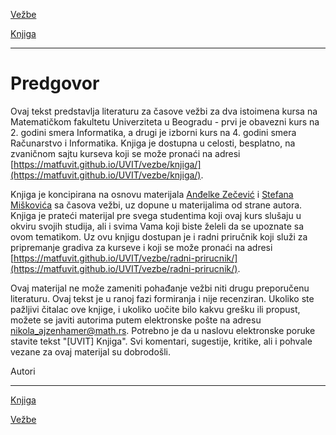 [Vežbe](../../../README.md)

[Knjiga](../../README.md)

-----

# Predgovor

Ovaj tekst predstavlja literaturu za časove vežbi za dva istoimena kursa na Matematičkom fakultetu Univerziteta u Beogradu - prvi je obavezni kurs na 2. godini smera Informatika, a drugi je izborni kurs na 4. godini smera Računarstvo i Informatika. Knjiga je dostupna u celosti, besplatno, na zvaničnom sajtu kurseva koji se može pronaći na adresi [https://matfuvit.github.io/UVIT/vezbe/knjiga/](https://matfuvit.github.io/UVIT/vezbe/knjiga/). 

Knjiga je koncipirana na osnovu materijala [Anđelke Zečević](http://poincare.matf.bg.ac.rs/~andjelkaz/) i [Stefana Miškovića](http://poincare.matf.bg.ac.rs/~stefan/) sa časova vežbi, uz dopune u materijalima od strane autora. Knjiga je prateći materijal pre svega studentima koji ovaj kurs slušaju u okviru svojih studija, ali i svima Vama koji biste želeli da se upoznate sa ovom tematikom. Uz ovu knjigu dostupan je i radni priručnik koji služi za pripremanje gradiva za kurseve i koji se može pronaći na adresi [https://matfuvit.github.io/UVIT/vezbe/radni-prirucnik/](https://matfuvit.github.io/UVIT/vezbe/radni-prirucnik/).

Ovaj materijal ne može zameniti pohađanje vežbi niti drugu preporučenu literaturu. Ovaj tekst je u ranoj fazi formiranja i nije recenziran. Ukoliko ste pažljivi čitalac ove knjige, i ukoliko uočite bilo kakvu grešku ili propust, možete se javiti autorima putem elektronske pošte na adresu [nikola_ajzenhamer@math.rs](mailto:nikola_ajzenhamer@math.rs). Potrebno je da u naslovu elektronske poruke stavite tekst "[UVIT] Knjiga". Svi komentari, sugestije, kritike, ali i pohvale vezane za ovaj materijal su dobrodošli.

Autori

-----

[Knjiga](../../README.md)

[Vežbe](../../../README.md)
